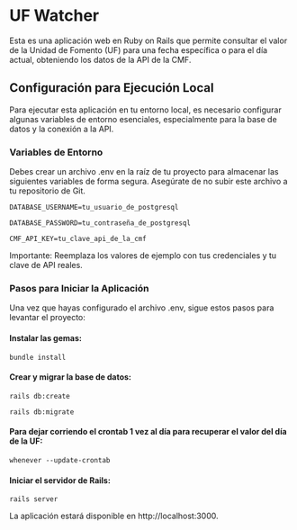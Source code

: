 

# UF Watcher

Esta es una aplicación web en Ruby on Rails que permite consultar el valor de la Unidad de Fomento (UF) para una fecha específica o para el día actual, obteniendo los datos de la API de la CMF.

## Configuración para Ejecución Local

Para ejecutar esta aplicación en tu entorno local, es necesario configurar algunas variables de entorno esenciales, especialmente para la base de datos y la conexión a la API.

### Variables de Entorno

Debes crear un archivo .env en la raíz de tu proyecto para almacenar las siguientes variables de forma segura. Asegúrate de no subir este archivo a tu repositorio de Git.

`DATABASE_USERNAME=tu_usuario_de_postgresql`

`DATABASE_PASSWORD=tu_contraseña_de_postgresql`

`CMF_API_KEY=tu_clave_api_de_la_cmf`



Importante: Reemplaza los valores de ejemplo con tus credenciales y tu clave de API reales.

### Pasos para Iniciar la Aplicación

Una vez que hayas configurado el archivo .env, sigue estos pasos para levantar el proyecto:

#### Instalar las gemas:

`bundle install`

#### Crear y migrar la base de datos:

`rails db:create`

`rails db:migrate`

#### Para dejar corriendo el crontab 1 vez al día para recuperar el valor del día de la UF:

`whenever --update-crontab`


#### Iniciar el servidor de Rails:

`rails server`

La aplicación estará disponible en http://localhost:3000.